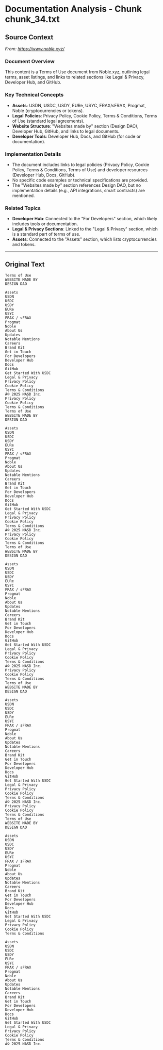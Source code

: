 # Documentation Analysis - Chunk chunk_34.txt

## Source Context
*From: https://www.noble.xyz/*

### Document Overview  
This content is a Terms of Use document from Noble.xyz, outlining legal terms, asset listings, and links to related sections like Legal & Privacy, Developer Hub, and GitHub.  

### Key Technical Concepts  
- **Assets**: USDN, USDC, USDY, EURe, USYC, FRAX/sFRAX, Progmat, Noble (cryptocurrencies or tokens).  
- **Legal Policies**: Privacy Policy, Cookie Policy, Terms & Conditions, Terms of Use (standard legal agreements).  
- **Website Structure**: "Websites made by" section (Design DAO), Developer Hub, GitHub, and links to legal documents.  
- **Developer Tools**: Developer Hub, Docs, and GitHub (for code or documentation).  

### Implementation Details  
- The document includes links to legal policies (Privacy Policy, Cookie Policy, Terms & Conditions, Terms of Use) and developer resources (Developer Hub, Docs, GitHub).  
- No specific code examples or technical specifications are provided.  
- The "Websites made by" section references Design DAO, but no implementation details (e.g., API integrations, smart contracts) are mentioned.  

### Related Topics  
- **Developer Hub**: Connected to the "For Developers" section, which likely includes tools or documentation.  
- **Legal & Privacy Sections**: Linked to the "Legal & Privacy" section, which is a standard part of terms of use.  
- **Assets**: Connected to the "Assets" section, which lists cryptocurrencies and tokens.

---

## Original Text
```
Terms of Use
WEBSITE MADE BY
DESIGN DAO

Assets
USDN
USDC
USDY
EURe
USYC
FRAX / sFRAX
Progmat
Noble
About Us
Updates
Notable Mentions
Careers
Brand Kit
Get in Touch
For Developers
Developer Hub
Docs
GitHub
Get Started With USDC
Legal & Privacy
Privacy Policy
Cookie Policy
Terms & Conditions
Â© 2025 NASD Inc.
Privacy Policy
Cookie Policy
Terms & Conditions
Terms of Use
WEBSITE MADE BY
DESIGN DAO

Assets
USDN
USDC
USDY
EURe
USYC
FRAX / sFRAX
Progmat
Noble
About Us
Updates
Notable Mentions
Careers
Brand Kit
Get in Touch
For Developers
Developer Hub
Docs
GitHub
Get Started With USDC
Legal & Privacy
Privacy Policy
Cookie Policy
Terms & Conditions
Â© 2025 NASD Inc.
Privacy Policy
Cookie Policy
Terms & Conditions
Terms of Use
WEBSITE MADE BY
DESIGN DAO

Assets
USDN
USDC
USDY
EURe
USYC
FRAX / sFRAX
Progmat
Noble
About Us
Updates
Notable Mentions
Careers
Brand Kit
Get in Touch
For Developers
Developer Hub
Docs
GitHub
Get Started With USDC
Legal & Privacy
Privacy Policy
Cookie Policy
Terms & Conditions
Â© 2025 NASD Inc.
Privacy Policy
Cookie Policy
Terms & Conditions
Terms of Use
WEBSITE MADE BY
DESIGN DAO

Assets
USDN
USDC
USDY
EURe
USYC
FRAX / sFRAX
Progmat
Noble
About Us
Updates
Notable Mentions
Careers
Brand Kit
Get in Touch
For Developers
Developer Hub
Docs
GitHub
Get Started With USDC
Legal & Privacy
Privacy Policy
Cookie Policy
Terms & Conditions
Â© 2025 NASD Inc.
Privacy Policy
Cookie Policy
Terms & Conditions
Terms of Use
WEBSITE MADE BY
DESIGN DAO

Assets
USDN
USDC
USDY
EURe
USYC
FRAX / sFRAX
Progmat
Noble
About Us
Updates
Notable Mentions
Careers
Brand Kit
Get in Touch
For Developers
Developer Hub
Docs
GitHub
Get Started With USDC
Legal & Privacy
Privacy Policy
Cookie Policy
Terms & Conditions

Assets
USDN
USDC
USDY
EURe
USYC
FRAX / sFRAX
Progmat
Noble
About Us
Updates
Notable Mentions
Careers
Brand Kit
Get in Touch
For Developers
Developer Hub
Docs
GitHub
Get Started With USDC
Legal & Privacy
Privacy Policy
Cookie Policy
Terms & Conditions
Â© 2025 NASD Inc.
```